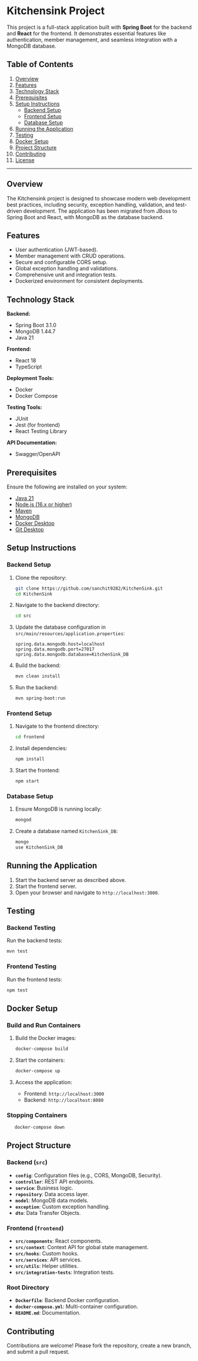 # Kitchensink Project

This project is a full-stack application built with **Spring Boot** for the backend and **React** for the frontend. It demonstrates essential features like authentication, member management, and seamless integration with a MongoDB database.

## Table of Contents
1. [Overview](#overview)
2. [Features](#features)
3. [Technology Stack](#technology-stack)
4. [Prerequisites](#prerequisites)
5. [Setup Instructions](#setup-instructions)
   - [Backend Setup](#backend-setup)
   - [Frontend Setup](#frontend-setup)
   - [Database Setup](#database-setup)
6. [Running the Application](#running-the-application)
7. [Testing](#testing)
8. [Docker Setup](#docker-setup)
9. [Project Structure](#project-structure)
10. [Contributing](#contributing)
11. [License](#license)

---

## Overview

The Kitchensink project is designed to showcase modern web development best practices, including security, exception handling, validation, and test-driven development. The application has been migrated from JBoss to Spring Boot and React, with MongoDB as the database backend.

## Features
- User authentication (JWT-based).
- Member management with CRUD operations.
- Secure and configurable CORS setup.
- Global exception handling and validations.
- Comprehensive unit and integration tests.
- Dockerized environment for consistent deployments.

## Technology Stack

**Backend:**
- Spring Boot 3.1.0
- MongoDB 1.44.7
- Java 21

**Frontend:**
- React 18
- TypeScript

**Deployment Tools:**
- Docker
- Docker Compose

**Testing Tools:**
- JUnit
- Jest (for frontend)
- React Testing Library

**API Documentation:**
- Swagger/OpenAPI

## Prerequisites

Ensure the following are installed on your system:
- [Java 21](https://www.oracle.com/java/technologies/javase-downloads.html)
- [Node.js (16.x or higher)](https://nodejs.org/)
- [Maven](https://maven.apache.org/)
- [MongoDB](https://www.mongodb.com/try/download/community)
- [Docker Desktop](https://www.docker.com/)
- [Git Desktop](https://git-scm.com/)

## Setup Instructions

### Backend Setup

1. Clone the repository:
   ```bash
   git clone https://github.com/sanchit9282/KitchenSink.git
   cd KitchenSink
   ```

2. Navigate to the backend directory:
   ```bash
   cd src
   ```

3. Update the database configuration in `src/main/resources/application.properties`:
   ```properties
   spring.data.mongodb.host=localhost
   spring.data.mongodb.port=27017
   spring.data.mongodb.database=KitchenSink_DB
   ```

4. Build the backend:
   ```bash
   mvn clean install
   ```

5. Run the backend:
   ```bash
   mvn spring-boot:run
   ```

### Frontend Setup

1. Navigate to the frontend directory:
   ```bash
   cd frontend
   ```

2. Install dependencies:
   ```bash
   npm install
   ```

3. Start the frontend:
   ```bash
   npm start
   ```

### Database Setup

1. Ensure MongoDB is running locally:
   ```bash
   mongod
   ```

2. Create a database named `KitchenSink_DB`:
   ```bash
   mongo
   use KitchenSink_DB
   ```

## Running the Application

1. Start the backend server as described above.
2. Start the frontend server.
3. Open your browser and navigate to `http://localhost:3000`.

## Testing

### Backend Testing
Run the backend tests:
```bash
mvn test
```

### Frontend Testing
Run the frontend tests:
```bash
npm test
```

## Docker Setup

### Build and Run Containers

1. Build the Docker images:
   ```bash
   docker-compose build
   ```

2. Start the containers:
   ```bash
   docker-compose up
   ```

3. Access the application:
   - Frontend: `http://localhost:3000`
   - Backend: `http://localhost:8080`

### Stopping Containers

```bash
   docker-compose down
```

## Project Structure

### Backend (`src`)
- **`config`**: Configuration files (e.g., CORS, MongoDB, Security).
- **`controller`**: REST API endpoints.
- **`service`**: Business logic.
- **`repository`**: Data access layer.
- **`model`**: MongoDB data models.
- **`exception`**: Custom exception handling.
- **`dto`**: Data Transfer Objects.

### Frontend (`frontend`)
- **`src/components`**: React components.
- **`src/context`**: Context API for global state management.
- **`src/hooks`**: Custom hooks.
- **`src/services`**: API services.
- **`src/utils`**: Helper utilities.
- **`src/integration-tests`**: Integration tests.

### Root Directory
- **`Dockerfile`**: Backend Docker configuration.
- **`docker-compose.yml`**: Multi-container configuration.
- **`README.md`**: Documentation.

## Contributing

Contributions are welcome! Please fork the repository, create a new branch, and submit a pull request.
